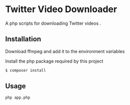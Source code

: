 # Twitter Video Downloader

A php scripts for downloading Twitter videos .

## Installation

Download ffmpeg and add it to the environment variables


Install the php package required by this project

```sh
$ composer install
```

## Usage

```sh
php app.php
```
